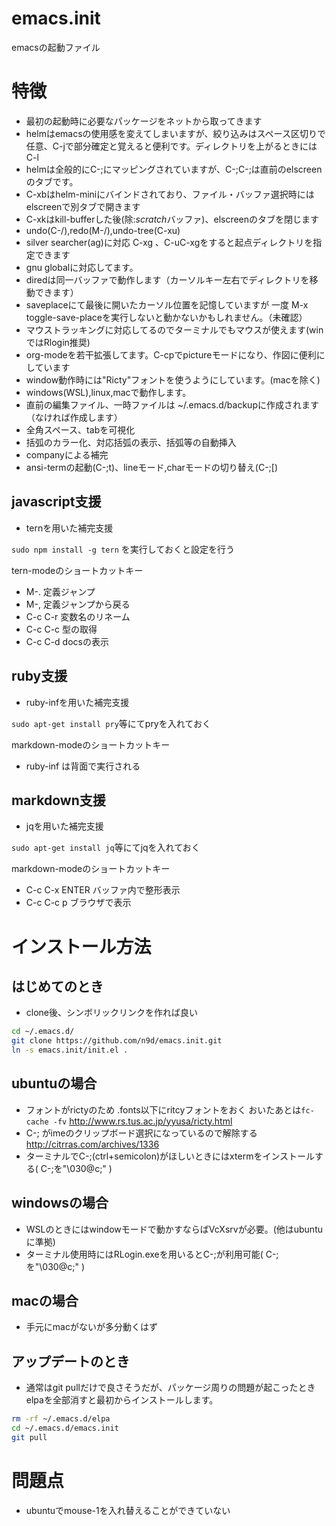 # emacs.init

emacsの起動ファイル

# 特徴

- 最初の起動時に必要なパッケージをネットから取ってきます
- helmはemacsの使用感を変えてしまいますが、絞り込みはスペース区切りで任意、C-jで部分確定と覚えると便利です。ディレクトリを上がるときにはC-l
- helmは全般的にC-;にマッピングされていますが、C-;C-;は直前のelscreenのタブです。
- C-xbはhelm-miniにバインドされており、ファイル・バッファ選択時にはelscreenで別タブで開きます
- C-xkはkill-bufferした後(除:*scratch*バッファ)、elscreenのタブを閉じます
- undo(C-/),redo(M-/),undo-tree(C-xu)
- silver searcher(ag)に対応 C-xg 、C-uC-xgをすると起点ディレクトリを指定できます
- gnu globalに対応してます。
- diredは同一バッファで動作します（カーソルキー左右でディレクトリを移動できます）
- saveplaceにて最後に開いたカーソル位置を記憶していますが 一度 M-x toggle-save-placeを実行しないと動かないかもしれません。（未確認）
- マウストラッキングに対応してるのでターミナルでもマウスが使えます(winではRlogin推奨)
- org-modeを若干拡張してます。C-cpでpictureモードになり、作図に便利にしています
- window動作時には"Ricty"フォントを使うようにしています。(macを除く)
- windows(WSL),linux,macで動作します。
- 直前の編集ファイル、一時ファイルは ~/.emacs.d/backupに作成されます（なければ作成します）
- 全角スペース、tabを可視化
- 括弧のカラー化、対応括弧の表示、括弧等の自動挿入
- companyによる補完
- ansi-termの起動(C-;t)、lineモード,charモードの切り替え(C-;[)

## javascript支援

- ternを用いた補完支援

`sudo npm install -g tern` を実行しておくと設定を行う

tern-modeのショートカットキー

- M-. 定義ジャンプ
- M-, 定義ジャンプから戻る
- C-c C-r 変数名のリネーム
- C-c C-c 型の取得
- C-c C-d docsの表示


## ruby支援

- ruby-infを用いた補完支援

`sudo apt-get install pry`等にてpryを入れておく

markdown-modeのショートカットキー

- ruby-inf は背面で実行される

## markdown支援

- jqを用いた補完支援

`sudo apt-get install jq`等にてjqを入れておく

markdown-modeのショートカットキー

- C-c C-x ENTER バッファ内で整形表示
- C-c C-c p ブラウザで表示

# インストール方法

## はじめてのとき

- clone後、シンボリックリンクを作れば良い

```bash
cd ~/.emacs.d/
git clone https://github.com/n9d/emacs.init.git
ln -s emacs.init/init.el .
```

## ubuntuの場合

- フォントがrictyのため .fonts以下にritcyフォントをおく おいたあとは`fc-cache -fv` http://www.rs.tus.ac.jp/yyusa/ricty.html
- C-; がimeのクリップボード選択になっているので解除する http://citrras.com/archives/1336
- ターミナルでC-;(ctrl+semicolon)がほしいときにはxtermをインストールする( C-;を"\030@c;" )

## windowsの場合

- WSLのときにはwindowモードで動かすならばVcXsrvが必要。(他はubuntuに準拠)
- ターミナル使用時にはRLogin.exeを用いるとC-;が利用可能( C-;を"\030@c;" )

## macの場合

- 手元にmacがないが多分動くはず


## アップデートのとき

- 通常はgit pullだけで良さそうだが、パッケージ周りの問題が起こったときelpaを全部消すと最初からインストールします。

```bash
rm -rf ~/.emacs.d/elpa
cd ~/.emacs.d/emacs.init
git pull
```

# 問題点

- ubuntuでmouse-1を入れ替えることができていない
